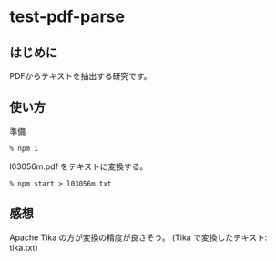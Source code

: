 # test-pdf-parse

## はじめに
PDFからテキストを抽出する研究です。

## 使い方
準備

```
% npm i
```

l03056m.pdf をテキストに変換する。

```
% npm start > l03056m.txt
```

## 感想
Apache Tika の方が変換の精度が良さそう。 (Tika で変換したテキスト: tika.txt)